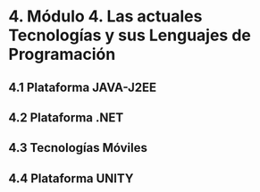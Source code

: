 # 4. Módulo 4. Las actuales Tecnologías y sus Lenguajes de Programación

## 4.1 Plataforma JAVA-J2EE

## 4.2 Plataforma .NET

## 4.3 Tecnologías Móviles

## 4.4 Plataforma UNITY